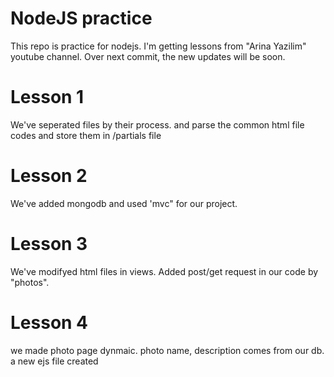 # NodeJS practice

This repo is practice for nodejs. I'm getting lessons from "Arina Yazilim" youtube channel. Over next commit, the new updates will be soon.


# Lesson 1

We've seperated files by their process. and parse the common html file codes and store them in /partials file


# Lesson 2

We've added mongodb and used 'mvc" for our project.


# Lesson 3

We've modifyed html files in views. Added post/get request in our code by "photos".


# Lesson 4
we made photo page dynmaic. photo name, description comes from our db.
a new ejs file created

